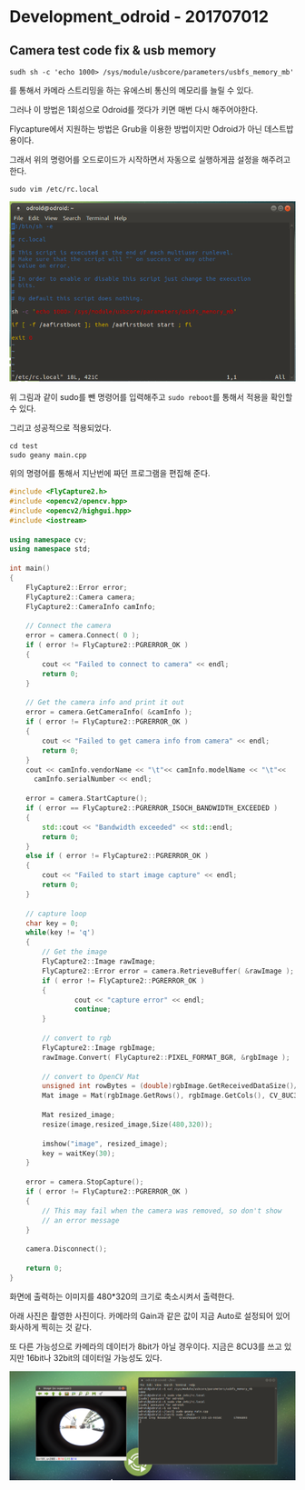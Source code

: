 # Development_odroid - 201707012



## Camera test code fix & usb memory 



```
sudh sh -c 'echo 1000> /sys/module/usbcore/parameters/usbfs_memory_mb'
```

를 통해서 카메라 스트리밍을 하는 유에스비 통신의 메모리를 늘릴 수 있다.

그러나 이 방법은 1회성으로 Odroid를 껏다가 키면 매번 다시 해주어야한다.



Flycapture에서 지원하는 방법은 Grub을 이용한 방법이지만 Odroid가 아닌 데스트밥 용이다.

그래서 위의 명령어를 오드로이드가 시작하면서 자동으로 실행하게끔 설정을 해주려고 한다.

```
sudo vim /etc/rc.local
```



![20170712-memoryinit](Picture/20170712-memoryinit.PNG)

위 그림과 같이 sudo를 뺀 명령어를 입력해주고 `sudo reboot`를 통해서 적용을 확인할 수 있다.

그리고 성공적으로 적용되었다.



```
cd test
sudo geany main.cpp
```

위의 명령어를 통해서 지난번에 짜던 프로그램을 편집해 준다.

```c++
#include <FlyCapture2.h>
#include <opencv2/opencv.hpp>
#include <opencv2/highgui.hpp>
#include <iostream>

using namespace cv;
using namespace std;

int main()
{
    FlyCapture2::Error error;
    FlyCapture2::Camera camera;
    FlyCapture2::CameraInfo camInfo;

    // Connect the camera
    error = camera.Connect( 0 );
    if ( error != FlyCapture2::PGRERROR_OK )
    {
        cout << "Failed to connect to camera" << endl;     
        return 0;
    }

    // Get the camera info and print it out
    error = camera.GetCameraInfo( &camInfo );
    if ( error != FlyCapture2::PGRERROR_OK )
    {
        cout << "Failed to get camera info from camera" << endl;     
        return 0;
    }
    cout << camInfo.vendorName << "\t"<< camInfo.modelName << "\t"<<
      camInfo.serialNumber << endl;
	
    error = camera.StartCapture();
    if ( error == FlyCapture2::PGRERROR_ISOCH_BANDWIDTH_EXCEEDED )
    {
        std::cout << "Bandwidth exceeded" << std::endl;     
        return 0;
    }
    else if ( error != FlyCapture2::PGRERROR_OK )
    {
        cout << "Failed to start image capture" << endl;     
        return 0;
    } 

    // capture loop
    char key = 0;
    while(key != 'q')
    {
        // Get the image
        FlyCapture2::Image rawImage;
        FlyCapture2::Error error = camera.RetrieveBuffer( &rawImage );
        if ( error != FlyCapture2::PGRERROR_OK )
        {
                cout << "capture error" << endl;
                continue;
        }

        // convert to rgb
        FlyCapture2::Image rgbImage;
        rawImage.Convert( FlyCapture2::PIXEL_FORMAT_BGR, &rgbImage );

        // convert to OpenCV Mat
        unsigned int rowBytes = (double)rgbImage.GetReceivedDataSize()/(double)rgbImage.GetRows();       
        Mat image = Mat(rgbImage.GetRows(), rgbImage.GetCols(), CV_8UC3, rgbImage.GetData(),rowBytes);

        Mat resized_image;
        resize(image,resized_image,Size(480,320));
       
        imshow("image", resized_image);
        key = waitKey(30);        
    }

    error = camera.StopCapture();
    if ( error != FlyCapture2::PGRERROR_OK )
    {
        // This may fail when the camera was removed, so don't show 
        // an error message
    }  

    camera.Disconnect();

    return 0;
}
```



화면에 출력하는 이미지를 480*320의 크기로 축소시켜서 출력한다.

아래 사진은 촬영한 사진이다. 카메라의 Gain과 같은 값이 지금 Auto로 설정되어 있어 화사하게 찍히는 것 같다.

또 다른 가능성으로 카메라의 데이터가 8bit가 아닐 경우이다. 지금은 8CU3를 쓰고 있지만 16bit나 32bit의 데이터일 가능성도 있다.

![20170712-cameratest](Picture/20170712-cameratest.PNG)



